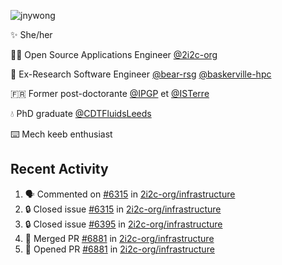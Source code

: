![jnywong](https://readme-typing-svg.demolab.com/?font=Intel+One+Mono&size=36&duration=3000&pause=1000&color=6bc46d&vCenter=true&width=170&lines=jnywong)

✨ She/her

👩‍💻 Open Source Applications Engineer [@2i2c-org](https://2i2c.org/)

🐻 Ex-Research Software Engineer [@bear-rsg](https://github.com/bear-rsg) [@baskerville-hpc](https://github.com/baskerville-hpc) 

🇫🇷 Former post-doctorante [@IPGP](https://github.com/IPGP) et [@ISTerre](https://www.isterre.fr/) 

💧 PhD graduate [@CDTFluidsLeeds](https://fluid-dynamics.leeds.ac.uk/) 

⌨️ Mech keeb enthusiast 

## Recent Activity 

<!--START_SECTION:activity-->
1. 🗣 Commented on [#6315](https://github.com/2i2c-org/infrastructure/issues/6315#issuecomment-3362225504) in [2i2c-org/infrastructure](https://github.com/2i2c-org/infrastructure)
2. 🔒 Closed issue [#6315](https://github.com/2i2c-org/infrastructure/issues/6315) in [2i2c-org/infrastructure](https://github.com/2i2c-org/infrastructure)
3. 🔒 Closed issue [#6395](https://github.com/2i2c-org/infrastructure/issues/6395) in [2i2c-org/infrastructure](https://github.com/2i2c-org/infrastructure)
4. 🎉 Merged PR [#6881](https://github.com/2i2c-org/infrastructure/pull/6881) in [2i2c-org/infrastructure](https://github.com/2i2c-org/infrastructure)
5. 💪 Opened PR [#6881](https://github.com/2i2c-org/infrastructure/pull/6881) in [2i2c-org/infrastructure](https://github.com/2i2c-org/infrastructure)
<!--END_SECTION:activity-->
